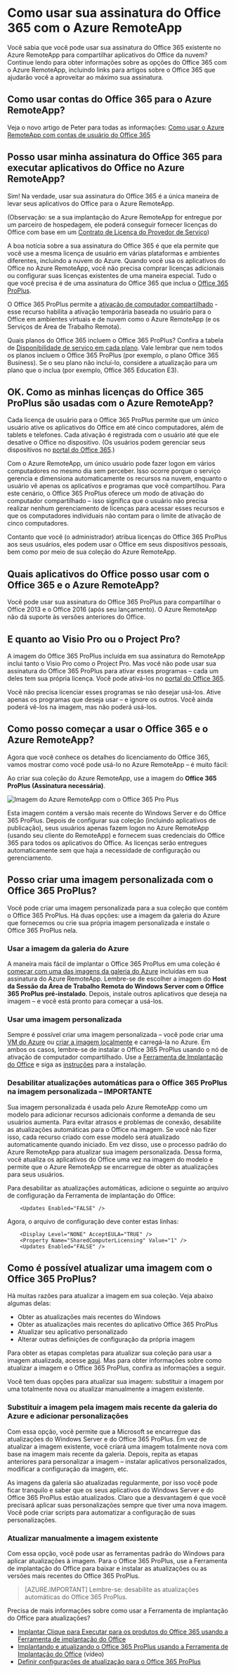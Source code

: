
<properties 
    pageTitle="Como usar sua assinatura do Office 365 com o Azure RemoteApp | Microsoft Azure"
	description="Saiba como usar sua assinatura do Office 365 no Azure RemoteApp para compartilhar aplicativos do Office."
	services="remoteapp"
	documentationCenter="" 
	authors="piotrci" 
	manager="mbaldwin" />

<tags 
    ms.service="remoteapp" 
    ms.workload="compute" 
    ms.tgt_pltfrm="na" 
    ms.devlang="na" 
    ms.topic="article" 
    ms.date="06/13/2016" 
    ms.author="elizapo" />



# Como usar sua assinatura do Office 365 com o Azure RemoteApp

Você sabia que você pode usar sua assinatura do Office 365 existente no Azure RemoteApp para compartilhar aplicativos do Office da nuvem? Continue lendo para obter informações sobre as opções do Office 365 com o Azure RemoteApp, incluindo links para artigos sobre o Office 365 que ajudarão você a aproveitar ao máximo sua assinatura.

## Como usar contas do Office 365 para o Azure RemoteApp?
Veja o novo artigo de Peter para todas as informações: [Como usar o Azure RemoteApp com contas de usuário do Office 365](remoteapp-o365user.md)

## Posso usar minha assinatura do Office 365 para executar aplicativos do Office no Azure RemoteApp?

Sim! Na verdade, usar sua assinatura do Office 365 é a única maneira de levar seus aplicativos do Office para o Azure RemoteApp.

(Observação: se a sua implantação do Azure RemoteApp for entregue por um parceiro de hospedagem, ele poderá conseguir fornecer licenças do Office com base em um [Contrato de Licença do Provedor de Serviço](http://www.microsoft.com/pt-BR/Licensing/licensing-programs/spla-program.aspx))


A boa notícia sobre a sua assinatura do Office 365 é que ela permite que você use a mesma licença de usuário em várias plataformas e ambientes diferentes, incluindo a nuvem do Azure. Quando você usa os aplicativos do Office no Azure RemoteApp, você não precisa comprar licenças adicionais ou configurar suas licenças existentes de uma maneira especial. Tudo o que você precisa é de uma assinatura do Office 365 que inclua o [Office 365 ProPlus](https://technet.microsoft.com/library/Gg702619.aspx).

O Office 365 ProPlus permite a [ativação de computador compartilhado](https://technet.microsoft.com/library/Dn782860.aspx) - esse recurso habilita a ativação temporária baseada no usuário para o Office em ambientes virtuais e de nuvem como o Azure RemoteApp (e os Serviços de Área de Trabalho Remota).

Quais planos do Office 365 incluem o Office 365 ProPlus? Confira a tabela de [Disponibilidade de serviço em cada plano](https://technet.microsoft.com/library/office-365-plan-options.aspx). Vale lembrar que nem todos os planos incluem o Office 365 ProPlus (por exemplo, o plano Office 365 Business). Se o seu plano não incluí-lo, considere a atualização para um plano que o inclua (por exemplo, Office 365 Education E3).

## OK. Como as minhas licenças do Office 365 ProPlus são usadas com o Azure RemoteApp?

Cada licença de usuário para o Office 365 ProPlus permite que um único usuário ative os aplicativos do Office em até cinco computadores, além de tablets e telefones. Cada ativação é registrada com o usuário até que ele desative o Office no dispositivo. (Os usuários podem gerenciar seus dispositivos no [portal do Office 365](https://portal.office365.com/).)

Com o Azure RemoteApp, um único usuário pode fazer logon em vários computadores no mesmo dia sem perceber. Isso ocorre porque o serviço gerencia e dimensiona automaticamente os recursos na nuvem, enquanto o usuário vê apenas os aplicativos e programas que você compartilhou. Para este cenário, o Office 365 ProPlus oferece um modo de ativação do computador compartilhado – isso significa que o usuário não precisa realizar nenhum gerenciamento de licenças para acessar esses recursos e que os computadores individuais não contam para o limite de ativação de cinco computadores.

Contanto que você (o administrador) atribua licenças do Office 365 ProPlus aos seus usuários, eles podem usar o Office em seus dispositivos pessoais, bem como por meio de sua coleção do Azure RemoteApp.

## Quais aplicativos do Office posso usar com o Office 365 e o Azure RemoteApp?

Você pode usar sua assinatura do Office 365 ProPlus para compartilhar o Office 2013 e o Office 2016 (após seu lançamento). O Azure RemoteApp não dá suporte às versões anteriores do Office.

## E quanto ao Visio Pro ou o Project Pro?

A imagem do Office 365 ProPlus incluída em sua assinatura do RemoteApp inclui tanto o Visio Pro como o Project Pro. Mas você não pode usar sua assinatura do Office 365 ProPlus para ativar esses programas – cada um deles tem sua própria licença. Você pode ativá-los no [portal do Office 365](https://portal.office365.com/).

Você não precisa licenciar esses programas se não desejar usá-los. Ative apenas os programas que deseja usar – e ignore os outros. Você ainda poderá vê-los na imagem, mas não poderá usá-los.

## Como posso começar a usar o Office 365 e o Azure RemoteApp?

Agora que você conhece os detalhes do licenciamento do Office 365, vamos mostrar como você pode usá-lo no Azure RemoteApp – é muito fácil:

Ao criar sua coleção do Azure RemoteApp, use a imagem do **Office 365 ProPlus (Assinatura necessária)**.

![Imagem do Azure RemoteApp com o Office 365 Pro Plus](./media/remoteapp-officesubscription/remoteapp-officeimage.png)


Esta imagem contém a versão mais recente do Windows Server e do Office 365 ProPlus. Depois de configurar sua coleção (incluindo aplicativos de publicação), seus usuários apenas fazem logon no Azure RemoteApp (usando seu cliente do RemoteApp) e fornecem suas credenciais do Office 365 para todos os aplicativos do Office. As licenças serão entregues automaticamente sem que haja a necessidade de configuração ou gerenciamento.

## Posso criar uma imagem personalizada com o Office 365 ProPlus?

Você pode criar uma imagem personalizada para a sua coleção que contém o Office 365 ProPlus. Há duas opções: use a imagem da galeria do Azure que fornecemos ou crie sua própria imagem personalizada e instale o Office 365 ProPlus nela.

### Usar a imagem da galeria do Azure

A maneira mais fácil de implantar o Office 365 ProPlus em uma coleção é [começar com uma das imagens da galeria do Azure](remoteapp-image-on-azurevm.md) incluídas em sua assinatura do Azure RemoteApp. Lembre-se de escolher a imagem do **Host da Sessão da Área de Trabalho Remota do Windows Server com o Office 365 ProPlus pré-instalado**. Depois, instale outros aplicativos que deseja na imagem – e você está pronto para começar a usá-los.

### Usar uma imagem personalizada

Sempre é possível criar uma imagem personalizada – você pode criar uma [VM do Azure](remoteapp-image-on-azurevm.md) ou [criar a imagem localmente](remoteapp-create-custom-image.md) e carregá-la no Azure. Em ambos os casos, lembre-se de instalar o Office 365 ProPlus usando o nó de ativação de computador compartilhado. Use a [Ferramenta de Implantação do Office](http://blogs.technet.com/b/odsupport/archive/2014/07/11/using-the-office-deployment-tool.aspx) e siga as [instruções](https://technet.microsoft.com/library/Dn782858.aspx) para a instalação.

### Desabilitar atualizações automáticas para o Office 365 ProPlus na imagem personalizada – IMPORTANTE

Sua imagem personalizada é usada pelo Azure RemoteApp como um modelo para adicionar recursos adicionais conforme a demanda de seu usuários aumenta. Para evitar atrasos e problemas de conexão, desabilite as atualizações automáticas para o Office na imagem. Se você não fizer isso, cada recurso criado com esse modelo será atualizado automaticamente quando iniciado. Em vez disso, use o processo padrão do Azure RemoteApp para atualizar sua imagem personalizada. Dessa forma, você atualiza os aplicativos do Office uma vez na imagem do modelo e permite que o Azure RemoteApp se encarregue de obter as atualizações para seus usuários.

Para desabilitar as atualizações automáticas, adicione o seguinte ao arquivo de configuração da Ferramenta de implantação do Office:

		<Updates Enabled="FALSE" />

Agora, o arquivo de configuração deve conter estas linhas:
	
		<Display Level="NONE" AcceptEULA="TRUE" />
		<Property Name="SharedComputerLicensing" Value="1" />
		<Updates Enabled="FALSE" />

## Como é possível atualizar uma imagem com o Office 365 ProPlus?

Há muitas razões para atualizar a imagem em sua coleção. Veja abaixo algumas delas:

- Obter as atualizações mais recentes do Windows 
- Obter as atualizações mais recentes do aplicativo Office 365 ProPlus
- Atualizar seu aplicativo personalizado
- Alterar outras definições de configuração da própria imagem

Para obter as etapas completas para atualizar sua coleção para usar a imagem atualizada, acesse [aqui](remoteapp-update.md). Mas para obter informações sobre como atualizar a imagem e o Office 365 ProPlus, confira as informações a seguir.

Você tem duas opções para atualizar sua imagem: substituir a imagem por uma totalmente nova ou atualizar manualmente a imagem existente.

### Substituir a imagem pela imagem mais recente da galeria do Azure e adicionar personalizações
Com essa opção, você permite que a Microsoft se encarregue das atualizações do Windows Server e do Office 365 ProPlus. Em vez de atualizar a imagem existente, você criará uma imagem totalmente nova com base na imagem mais recente da galeria. Depois, repita as etapas anteriores para personalizar a imagem – instalar aplicativos personalizados, modificar a configuração da imagem, etc.

As imagens da galeria são atualizadas regularmente, por isso você pode ficar tranquilo e saber que os seus aplicativos do Windows Server e do Office 365 ProPlus estão atualizados. Claro que a desvantagem é que você precisará aplicar suas personalizações sempre que tiver uma nova imagem. Você pode criar scripts para automatizar a configuração de suas personalizações.

### Atualizar manualmente a imagem existente

Com essa opção, você pode usar as ferramentas padrão do Windows para aplicar atualizações à imagem. Para o Office 365 ProPlus, use a Ferramenta de implantação do Office para baixar e instalar as atualizações ou as versões mais recentes do Office 365 ProPlus.

> [AZURE.IMPORTANT] Lembre-se: desabilite as atualizações automáticas do Office 365 ProPlus.

Precisa de mais informações sobre como usar a Ferramenta de implantação do Office para atualizações?

- [Implantar Clique para Executar para os produtos do Office 365 usando a Ferramenta de implantação do Office](https://technet.microsoft.com/library/JJ219423.aspx)
- [Implantando e atualizando o Office 365 ProPlus usando a Ferramenta de Implantação do Office](https://channel9.msdn.com/Events/Ignite/2015/BRK3168) (vídeo)
- [Definir configurações de atualização para o Office 365 ProPlus](https://technet.microsoft.com/library/dn761708.aspx)

<!---HONumber=AcomDC_0622_2016-->
